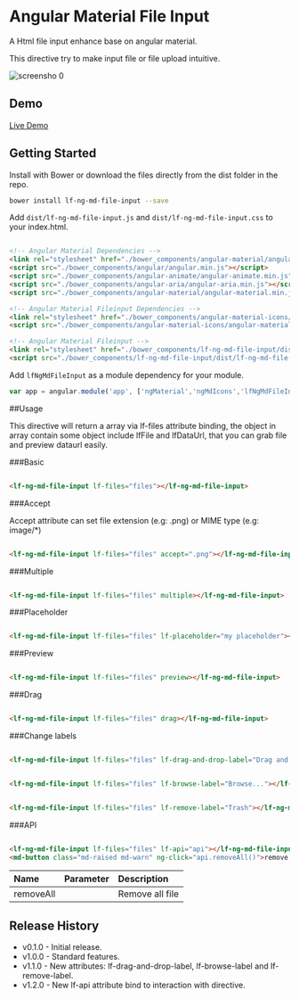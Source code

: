 # Angular Material File Input

A Html file input enhance base on angular material.

This directive try to make input file or file upload intuitive.

![screensho 0](http://shuyu.github.io/angular-material-fileinput/example/screenshot/screenshot_0.png)

## Demo

[Live Demo](http://shuyu.github.io/angular-material-fileinput/example/)

## Getting Started

Install with Bower or download the files directly from the dist folder in the repo.

```bash
bower install lf-ng-md-file-input --save
```

Add `dist/lf-ng-md-file-input.js` and `dist/lf-ng-md-file-input.css` to your index.html.

```html

<!-- Angular Material Dependencies -->
<link rel="stylesheet" href="./bower_components/angular-material/angular-material.min.css">
<script src="./bower_components/angular/angular.min.js"></script>
<script src="./bower_components/angular-animate/angular-animate.min.js"></script>
<script src="./bower_components/angular-aria/angular-aria.min.js"></script>
<script src="./bower_components/angular-material/angular-material.min.js"></script>

<!-- Angular Material Fileinput Dependencies -->
<link rel="stylesheet" href="./bower_components/angular-material-icons/angular-material-icons.css">
<script src="./bower_components/angular-material-icons/angular-material-icons.min.js"></script>

<!-- Angular Material Fileinput -->
<link rel="stylesheet" href="./bower_components/lf-ng-md-file-input/dist/lf-ng-md-file-input.css">
<script src="./bower_components/lf-ng-md-file-input/dist/lf-ng-md-file-input.js"></script>

```

Add `lfNgMdFileInput` as a module dependency for your module.

```js
var app = angular.module('app', ['ngMaterial','ngMdIcons','lfNgMdFileInput']);
```

##Usage

This directive will return a array via lf-files attribute binding, the object in array contain some object include lfFile and lfDataUrl, that you can grab file and preview dataurl easily.

###Basic

```html

<lf-ng-md-file-input lf-files="files"></lf-ng-md-file-input>

```

###Accept

Accept attribute can set file extension (e.g: .png) or MIME type (e.g: image/*)

```html

<lf-ng-md-file-input lf-files="files" accept=".png"></lf-ng-md-file-input>

```

###Multiple

```html

<lf-ng-md-file-input lf-files="files" multiple></lf-ng-md-file-input>

```

###Placeholder

```html

<lf-ng-md-file-input lf-files="files" lf-placeholder="my placeholder"></lf-ng-md-file-input>

```

###Preview

```html

<lf-ng-md-file-input lf-files="files" preview></lf-ng-md-file-input>

```

###Drag

```html

<lf-ng-md-file-input lf-files="files" drag></lf-ng-md-file-input>

```

###Change labels

```html

<lf-ng-md-file-input lf-files="files" lf-drag-and-drop-label="Drag and Drop this" drag></lf-ng-md-file-input>

```

```html

<lf-ng-md-file-input lf-files="files" lf-browse-label="Browse..."></lf-ng-md-file-input>

```

```html

<lf-ng-md-file-input lf-files="files" lf-remove-label="Trash"></lf-ng-md-file-input>

```

###API

```html

<lf-ng-md-file-input lf-files="files" lf-api="api"></lf-ng-md-file-input>
<md-button class="md-raised md-warn" ng-click="api.removeAll()">remove all</md-button>

```

| Name           | Parameter   | Description |
| :------------- | :---------- | :---------------- |
| removeAll      |             | Remove all file  |

## Release History
 
* v0.1.0 - Initial release.
* v1.0.0 - Standard features.
* v1.1.0 - New attributes: lf-drag-and-drop-label, lf-browse-label and lf-remove-label.
* v1.2.0 - New lf-api attribute bind to interaction with directive.
